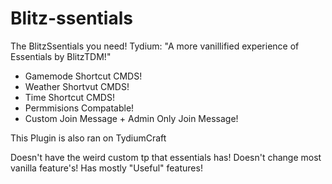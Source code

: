 # Blitz-ssentials
The BlitzSsentials you need!
Tydium: "A more vanillified experience of Essentials by BlitzTDM!"
- Gamemode Shortcut CMDS!
- Weather Shortvut CMDS!
- Time Shortcut CMDS!
- Permmisions Compatable!
- Custom Join Message + Admin Only Join Message!

This Plugin is also ran on TydiumCraft

Doesn't have the weird custom tp that essentials has!
Doesn't change most vanilla feature's!
Has mostly "Useful" features!
